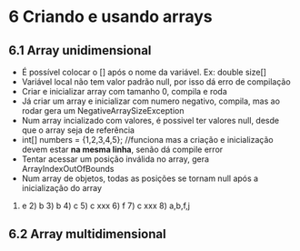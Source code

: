 # 6 Criando e usando arrays

## 6.1 Array unidimensional

- É possível colocar o [] após o nome da variável. Ex: double size[]
- Variável local não tem valor padrão null, por isso dá erro de compilação
- Criar e inicializar array com tamanho 0, compila e roda
- Já criar um array e inicializar com numero negativo, compila, mas ao rodar gera um NegativeArraySizeException
- Num array incializado com valores, é possivel ter valores null, desde que o array seja de referência 
- int[] numbers = {1,2,3,4,5}; //funciona mas a criação e inicialização devem estar **na mesma linha**, senão dá compile error
- Tentar acessar um posição inválida no array, gera ArrayIndexOutOfBounds
- Num array de objetos, todas as posições se tornam null após a inicialização do array

1) e 2) b 3) b 4) c 5) c xxx 6) f 7) c xxx 8) a,b,f,j


## 6.2 Array multidimensional

